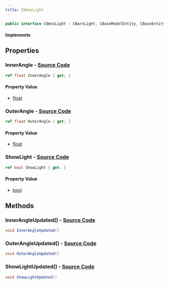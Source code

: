 ```yaml
---
title: COmniLight
---
```


```csharp
public interface COmniLight : CBarnLight, CBaseModelEntity, CBaseEntity, CEntityInstance, ISchemaClass<CEntityInstance>, ISchemaClass<CBaseEntity>, ISchemaClass<CBaseModelEntity>, ISchemaClass<CBarnLight>, ISchemaClass<COmniLight>, ISchemaField, ISchemaClass, INativeHandle
```

#### Implements

## Properties

### **InnerAngle** - [Source Code](https://github.com/swiftly-solution/swiftlys2/blob/main/managed/src/SwiftlyS2.Generated/Schemas/Interfaces/COmniLight.cs#L16)

```csharp
ref float InnerAngle { get; }
```

#### Property Value

- [float](https://learn.microsoft.com/dotnet/api/system.single)

### **OuterAngle** - [Source Code](https://github.com/swiftly-solution/swiftlys2/blob/main/managed/src/SwiftlyS2.Generated/Schemas/Interfaces/COmniLight.cs#L18)

```csharp
ref float OuterAngle { get; }
```

#### Property Value

- [float](https://learn.microsoft.com/dotnet/api/system.single)

### **ShowLight** - [Source Code](https://github.com/swiftly-solution/swiftlys2/blob/main/managed/src/SwiftlyS2.Generated/Schemas/Interfaces/COmniLight.cs#L20)

```csharp
ref bool ShowLight { get; }
```

#### Property Value

- [bool](https://learn.microsoft.com/dotnet/api/system.boolean)

## Methods

### **InnerAngleUpdated()** - [Source Code](https://github.com/swiftly-solution/swiftlys2/blob/main/managed/src/SwiftlyS2.Generated/Schemas/Interfaces/COmniLight.cs#L22)

```csharp
void InnerAngleUpdated()
```

### **OuterAngleUpdated()** - [Source Code](https://github.com/swiftly-solution/swiftlys2/blob/main/managed/src/SwiftlyS2.Generated/Schemas/Interfaces/COmniLight.cs#L23)

```csharp
void OuterAngleUpdated()
```

### **ShowLightUpdated()** - [Source Code](https://github.com/swiftly-solution/swiftlys2/blob/main/managed/src/SwiftlyS2.Generated/Schemas/Interfaces/COmniLight.cs#L24)

```csharp
void ShowLightUpdated()
```

